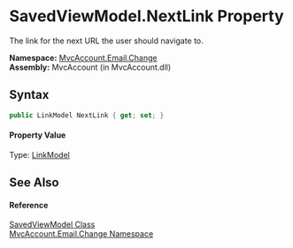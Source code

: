 SavedViewModel.NextLink Property
================================
The link for the next URL the user should navigate to.

**Namespace:** [MvcAccount.Email.Change][1]  
**Assembly:** MvcAccount (in MvcAccount.dll)

Syntax
------

```csharp
public LinkModel NextLink { get; set; }
```

#### Property Value
Type: [LinkModel][2]

See Also
--------

#### Reference
[SavedViewModel Class][3]  
[MvcAccount.Email.Change Namespace][1]  

[1]: ../README.md
[2]: ../../MvcAccount.Shared/LinkModel/README.md
[3]: README.md